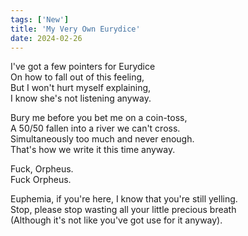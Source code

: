 ```yaml
---
tags: ['New']
title: 'My Very Own Eurydice'
date: 2024-02-26
---
```


I've got a few pointers for Eurydice  
On how to fall out of this feeling,  
But I won't hurt myself explaining,  
I know she's not listening anyway.

Bury me before you bet me on a coin-toss,  
A 50/50 fallen into a river we can't cross.  
Simultaneously too much and never enough.  
That's how we write it this time anyway.

Fuck, Orpheus.  
Fuck Orpheus.

Euphemia, if you're here, I know that you're still yelling.  
Stop, please stop wasting all your little precious breath  
(Although it's not like you've got use for it anyway).
